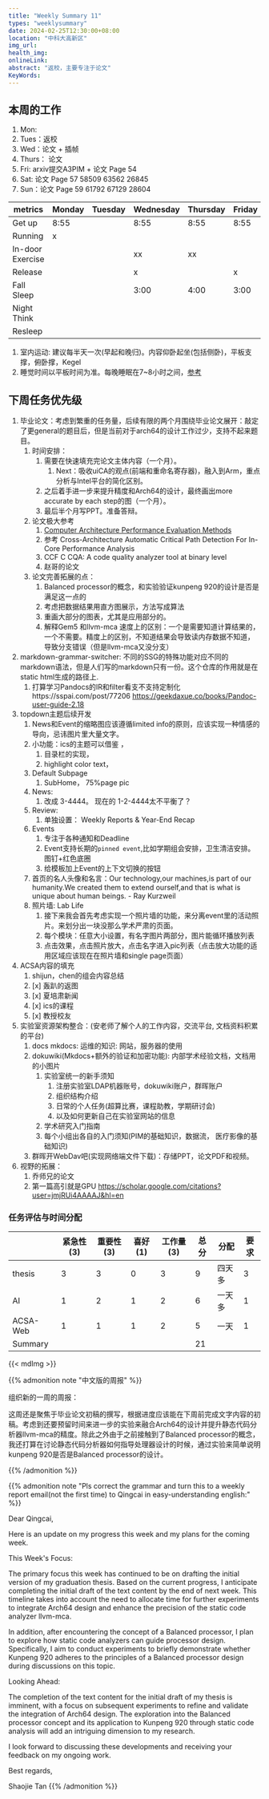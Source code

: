 ```yaml
---
title: "Weekly Summary 11"
types: "weeklysummary"
date: 2024-02-25T12:30:00+08:00
location: "中科大高新区"
img_url: 
health_img: 
onlineLink: 
abstract: "返校，主要专注于论文"
KeyWords:
---
```


## 本周的工作

1. Mon: 
2. Tues：返校
3. Wed：论文 + 插帧
4. Thurs： 论文 
5. Fri: arxiv提交A3PIM + 论文 Page 54
6. Sat: 论文 Page 57  58509 63562 26845
7. Sun：论文 Page 59  61792 67129 28604


| metrics          | Monday | Tuesday | Wednesday | Thursday | Friday | Saturday | Sunday |
| ---------------- | ------ | ------- | --------- | -------- | ------ | -------- | ------ |
| Get up           | 8:55   |         | 8:55      | 8:55     | 8:55   | 8:55     |        |
| Running          | x      |         |           |          |        |          |        |
| In-door Exercise |        |         | xx        | xx       |        |          |        |
| Release          |        |         | x         |          | x      |          |        |
| Fall Sleep       |        |         | 3:00      | 4:00     | 3:00   |          |        |
| Night Think      |        |         |           |          |        |          |        |
| Resleep          |        |         |           |          |        |          |        |


1. 室内运动: 建议每半天一次(早起和晚归)。内容仰卧起坐(包括侧卧)，平板支撑，俯卧撑，Kegel
2. 睡觉时间以平板时间为准。每晚睡眠在7~8小时之间，[参考](https://mp.weixin.qq.com/s/00AkJ1ZiILIRGZQMHwvpgA)


## 下周任务优先级

1. 毕业论文：考虑到繁重的任务量，后续有限的两个月围绕毕业论文展开：敲定了更general的题目后，但是当前对于arch64的设计工作过少，支持不起来题目。
   1. 时间安排：
         1. 需要在快速填充完论文主体内容（一个月）。
            1. Next：吸收uiCA的观点(前端和重命名寄存器)，融入到Arm，重点分析与Intel平台的简化区别。
         2. 之后着手进一步来提升精度和Arch64的设计，最终画出more accurate by each step的图（一个月）。 
         3. 最后半个月写PPT。准备答辩。
   2. 论文极大参考 
      1. [Computer Architecture Performance Evaluation Methods](https://picture.iczhiku.com/resource/eetop/wyIEtqeKlYilpNxX.pdf)
      2. 参考 Cross-Architecture Automatic Critical Path Detection For In-Core Performance Analysis
      3. CCF C CQA: A code quality analyzer tool at binary level
      4. 赵哥的论文
   3. 论文完善拓展的点：
      1. Balanced processor的概念，和实验验证kunpeng 920的设计是否是满足这一点的
      2. 考虑把数据结果用直方图展示，方法写成算法
      3. 重画大部分的图表，尤其是应用部分的。
      4. 解释Gem5 和llvm-mca 速度上的区别：一个是需要知道计算结果的，一个不需要。精度上的区别，不知道结果会导致读内存数据不知道，导致分支错误（但是llvm-mca又没分支）
2. markdown-grammar-switcher: 不同的SSG的特殊功能对应不同的markdown语法，但是人们写的markdown只有一份。这个仓库的作用就是在static html生成的路径上.
   1. 打算学习Pandocs的IR和filter看支不支持定制化https://sspai.com/post/77206 https://geekdaxue.co/books/Pandoc-user-guide-2.18
3. topdown主题后续开发
   1. News和Event的缩略图应该遵循limited info的原则，应该实现一种情感的导向，忌讳图片里大量文字。
   2. 小功能：ics的主题可以借鉴 ，
      1. 目录栏的实现，
      2. highlight color text，
   3. Default Subpage
      1. SubHome， 75%page pic
   4. News:
      1. 改成 3-4444。 现在的 1-2-4444太不平衡了？
   5. Review: 
      1. 单独设置： Weekly Reports & Year-End Recap
   6. Events
      1. 专注于各种通知和Deadline
      2. Event支持长期的`pinned event`,比如学期组会安排，卫生清洁安排。图钉+红色底圈
      3. 给模板加上Event的上下文切换的按钮
   7. 首页的名人头像和名言：Our technology,our machines,is part of our humanity.We created them to extend ourself,and that is what is unique about human beings. - Ray Kurzweil
   8. 照片墙: Lab Life
      1. 接下来我会首先考虑实现一个照片墙的功能，来分离event里的活动照片。来划分出一块没那么学术严肃的页面。
      2. 每个模块：任意大小设置，有名字图片两部分，图片能循环播放列表
      3. 点击效果，点击照片放大，点击名字进入pic列表（点击放大功能的适用区域应该现在在照片墙和single page页面）
4. ACSA内容的填充
   1. shijun，chen的组会内容总结
   2. [x] 轰趴的返图
   3. [x] 夏培肃新闻
   4. [x] ics的课程
   5. [x] 教授校友
5. 实验室资源架构整合：(安老师了解个人的工作内容，交流平台, 文档资料积累的平台)
   1. docs mkdocs: 运维的知识: 网站，服务器的使用
   2. dokuwiki(Mkdocs+额外的验证和加密功能): 内部学术经验文档，文档用的小图片
      1. 实验室统一的新手须知
         1. 注册实验室LDAP机器账号，dokuwiki账户，群晖账户
         2. 组织结构介绍
         3. 日常的个人任务(超算比赛，课程助教，学期研讨会)
         4. 以及如何更新自己在实验室网站的信息
      2. 学术研究入门指南
      3. 每个小组出各自的入门须知(PIM的基础知识，数据流， 医疗影像的基础知识)
   3. 群晖开WebDav吧(实现网络端文件下载)：存储PPT，论文PDF和视频。
6. 视野的拓展：
   1. 乔师兄的论文
   2. 第一篇高引就是GPU https://scholar.google.com/citations?user=jmjRUi4AAAAJ&hl=en


 
### 任务评估与时间分配

|          | 紧急性(3) | 重要性(3) | 喜好(1) | 工作量(3) | 总分 | 分配   | 要求 |
|----------|-----------|-----------|---------|-----------|------|--------|------|
| thesis   | 3         | 3         | 0       | 3         | 9    | 四天多 | 3    |
| AI       | 1         | 2         | 1       | 2         | 6    | 一天多 | 1    |
| ACSA-Web | 1         | 1         | 1       | 2         | 5    | 一天   | 1    |
| Summary  |           |           |         |           | 21   |        |      |

{{< mdImg >}}

{{% admonition note "中文版的周报" %}}

组织新的一周的周报：

这周还是聚焦于毕业论文初稿的撰写，根据进度应该能在下周前完成文字内容的初稿。考虑到还要预留时间来进一步的实验来融合Arch64的设计并提升静态代码分析器llvm-mca的精度。除此之外由于之前接触到了Balanced processor的概念，我还打算在讨论静态代码分析器如何指导处理器设计的时候，通过实验来简单说明kunpeng 920是否是Balanced processor的设计。

{{% /admonition %}}

{{% admonition note "Pls correct the grammar and turn this to a weekly report email(not the first time) to Qingcai in easy-understanding english:" %}}

Dear Qingcai,

Here is an update on my progress this week and my plans for the coming week.

This Week's Focus:

The primary focus this week has continued to be on drafting the initial version of my graduation thesis. Based on the current progress, I anticipate completing the initial draft of the text content by the end of next week. This timeline takes into account the need to allocate time for further experiments to integrate Arch64 design and enhance the precision of the static code analyzer llvm-mca.

In addition, after encountering the concept of a Balanced processor, I plan to explore how static code analyzers can guide processor design. Specifically, I aim to conduct experiments to briefly demonstrate whether Kunpeng 920 adheres to the principles of a Balanced processor design during discussions on this topic.

Looking Ahead:

The completion of the text content for the initial draft of my thesis is imminent, with a focus on subsequent experiments to refine and validate the integration of Arch64 design. The exploration into the Balanced processor concept and its application to Kunpeng 920 through static code analysis will add an intriguing dimension to my research.

I look forward to discussing these developments and receiving your feedback on my ongoing work.

Best regards,

Shaojie Tan
{{% /admonition %}}
